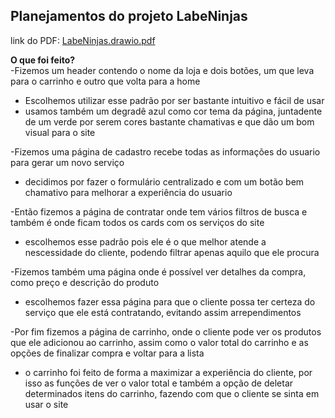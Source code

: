 ## Planejamentos do projeto LabeNinjas  
  
link do PDF:  [LabeNinjas.drawio.pdf](https://github.com/future4code/maryam-labe-ninja4/files/7247183/LabeNinjas.drawio.pdf)


**O que foi feito?**  
-Fizemos um header contendo o nome da loja e dois botões, um que leva para o carrinho e outro que volta para a home  
* Escolhemos utilizar esse padrão por ser bastante intuitivo e fácil de usar  
* usamos também um degradê azul como cor tema da página, juntadente de um verde por serem cores bastante chamativas e que dão um bom visual para o site  
  
-Fizemos uma página de cadastro recebe todas as informações do usuario para gerar um novo serviço  
* decidimos por fazer o formulário centralizado e com um botão bem chamativo para melhorar a experiência do usuario  

-Então fizemos a página de contratar onde tem vários filtros de busca e também é onde ficam todos os cards com os serviços do site  
* escolhemos esse padrão pois ele é o que melhor atende a nescessidade do cliente, podendo filtrar apenas aquilo que ele procura   

-Fizemos também uma página onde é possível ver detalhes da compra, como preço e descrição do produto  
* escolhemos fazer essa página para que o cliente possa ter certeza do serviço que ele está contratando, evitando assim arrependimentos  

-Por fim fizemos a página de carrinho, onde o cliente pode ver os produtos que ele adicionou ao carrinho, assim como o valor total do carrinho e as opções de finalizar compra e voltar para a lista  
* o carrinho foi feito de forma a maximizar a experiência do cliente, por isso as funções de ver o valor total e também a opção de deletar determinados itens do carrinho, fazendo com que o cliente se sinta em usar o site
